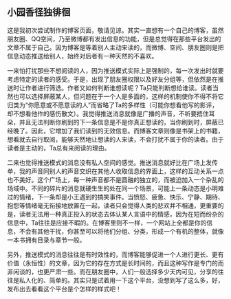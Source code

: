 ## 小园香径独徘徊

这是我初次尝试制作的博客页面，敬请见谅。其实一直想有一个自己的博客，虽然朋友圈、QQ空间，乃至微博都有发出信息的功能，但是总觉得在那些平台发出的文章不属于自己。因为博客是等着别人主动来读的，而微博、空间、朋友圈则是把信息动态推送给别人，始终对后者有一种天然的不喜欢。

一来怕打扰那些不想阅读的人，因为推送模式实际上是强制的，每一次发出时就要考虑特定的读者的感受。于是，出现了朋友圈权限以及好友分组等，但依然是在推送时让作者进行筛选。作者又如何判断谁想读呢？Ta只能判断想给谁读。读者当然也可以选择屏蔽某人，但问题在于一个人是多面的，这样的机制使你不得不将它归类为“你愿意或不愿意读的人”而省略了Ta的多样性（可能你想看他写的影评，却不想看他作的感伤散文）。我觉得推送消息就像是广播的声音，不听要捂住耳朵，并且无法判断你刷到的下一条信息是不是你真正想读的，当你刷到时，屏蔽已经晚了。因此，它增加了我们读到的无效信息。而博客文章则像是书架上的书籍，想看就去自行取阅，能够天然地让想读的人来读，不会打扰不属于你的读者。由于读者是主动的，Ta总有来阅读的理由。

二来也觉得推送模式的消息没有私人空间的感觉。推送消息就好比在广场上发传单，我的声音同别人的声音交织在其他人收取信息的界面上，这样的互动关系一点也不美好。这个广场上，每一种声音都不是圆融的独立的，而被迫加入一个杂乱的场域中。不同的碎片的消息就硬生生的处在同一个场景，可能上一条动态是小明难过的情绪，下一条却是小王遇到的搞笑事件。当愤怒、疲惫、快乐、宁静、期待、抱怨等情绪毫无衔接地放置在一起，读者只会觉得人类的悲欢并不相通，更重要的是，读者无法用一种真正投入的状态去体认某人言语中的情感，因为在短而纷杂的信息中，Ta往往是应接不暇的。在博客里则不一样，一个网站上全都是你的信息，不会有其他干扰，你甚至可以将他们分组、分类，形成一个有机的整体，就像一本书拥有目录与章节一般。

另外，推送模式的消息往往是有时效性的，而博客能够促进一个人进行更长、更有价值（永恒性）的文章，因为它的存在方式是长时间的，而且这种写作是专门的而非闲谈的，也更严肃一些。而在朋友圈中，人们一般选择多少天内可见，分享的往往是私人化的、简单的。其实只是试着用一下这个平台，没想到写了这么多，好，发布出去看看这个平台是个怎样的样式吧！
